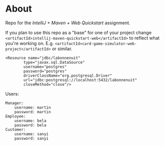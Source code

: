 # About

Repo for the _IntelliJ + Maven + Web Quickstart_ assignment.

If you plan to use this repo as a "base" for one of your project change
`<artifactId>intellij-maven-quickstart-web</artifactId>` to reflect what you're
working on. E.g. `<artifactId>card-game-simulator-web-project</artifactId>` or
similar.

```
<Resource name="jdbc/labonnenuit"
		type="javax.sql.DataSource"
		username="postgres"
		password="postgres"
		driverClassName="org.postgresql.Driver"
		url="jdbc:postgresql://localhost:5432/labonnenuit"
		closeMethod="close"/>
```
Users:
```
Manager:
    username: martin
    password: martin
Employee:
    username: bela
    password: bela
Customer:
    username: sanyi
    password: sanyi
```
